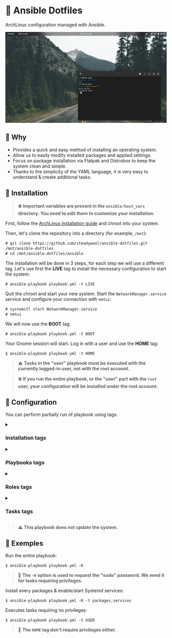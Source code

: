 # 🌸 Ansible Dotfiles

ArchLinux configuration managed with Ansible.

![](src/screenshot.png)

## 🛁 Why

- Provides a quick and easy method of installing an operating system.
- Allow us to easily modify installed packages and applied settings.
- Focus on package installation via Flatpak and Distrobox to keep the system clean and simple.
- Thanks to the simplicity of the YAML language, it is very easy to understand & create additional tasks.

## 🚀 Installation

> ⛔ **Important variables are present in the `ansible/host_vars` directory. You need to edit them to customize your installation.**

First, follow the [ArchLinux installation guide](https://wiki.archlinux.org/title/Installation_guide) and chroot into your system.

Then, let's clone the repository into a directory (for example, `/mnt`):
```
# git clone https://github.com/steadywool/ansible-dotfiles.git /mnt/ansible-dotfiles
# cd /mnt/ansible-dotfiles/ansible
```

The installation will be done in 3 steps, for each step we will use a different tag.
Let's use first the **LIVE** tag to install the necessary configuration to start the system:
```
# ansible-playbook playbook.yml -t LIVE
```

Quit the chroot and start your new system.
Start the `NetworkManager.service` service and configure your connection with `nmtui`:
```
# systemctl start NetworkManager.service
# nmtui
```

We will now use the **BOOT** tag:
```
# ansible-playbook playbook.yml -t BOOT
```

Your Gnome session will start. Log in with a user and use the **HOME** tag:
```
$ ansible-playbook playbook.yml -t HOME
```

> ⚠️ **Tasks in the "user" playbook must be executed with the currently logged-in user, not with the root account.**

> ⛔ **If you run the entire playbook, or the "user" part with the `root` user, your configuration will be installed under the root account.**

## 🔧 Configuration

You can perform partially run of playbook using tags.

<details>
    <summary><h3>Installation tags</h3></summary>
    <ul>
        <li>LIVE</li>
        <li>BOOT</li>
        <li>HOME</li>
    </ul>
</details>

<details>
    <summary><h3>Playbooks tags</h3></summary>
    <ul>
        <li>SYSTEM</li>
        <li>USER</li>
    </ul>
</details>

<details>
    <summary><h3>Roles tags</h3></summary>
    <ul>
        <li>packages</li>
        <li>locale</li>
        <li>boot</li>
        <li>users</li>
        <li>configuration</li>
        <li>services</li>
        <li>security</li>
        <li>gnome</li>
        <li>flatpak</li>
        <li>dotfiles</li>
    </ul>
</details>

<details>
    <summary><h3>Tasks tags</h3></summary>
    <ul>
        <li>keymap</li>
        <li>language</li>
        <li>timezone</li>
        <li>bootloader</li>
        <li>kernel</li>
        <li>hostname</li>
        <li>sysctl</li>
        <li>firewalld</li>
        <li>snapper</li>
        <li>sudo</li>
        <li>usbguard</li>
    </ul>
</details>

> ⚠️ **This playbook does not update the system.**

## 📕 Exemples

Run the entire playbook:
```
$ ansible-playbook playbook.yml -K
```

> 📌 **The `-K` option is used to request the "sudo" password. We need it for tasks requiring privileges.**

Install every packages & enable/start Systemd services:
```
$ ansible-playbook playbook.yml -K -t packages,services
```

Executes tasks requiring no privileges:
```
$ ansible-playbook playbook.yml -t USER
```

> 📌 **The `HOME` tag don't require privileges either.**
